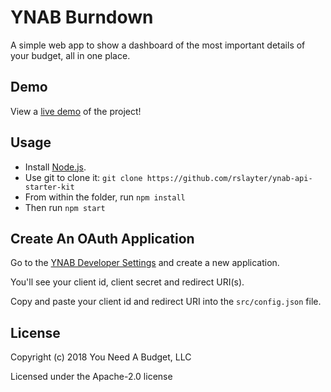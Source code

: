 # YNAB Burndown

A simple web app to show a dashboard of the most important details of your budget, all in one place.

## Demo

View a [live demo](https://rslayter.github.io/ynab-api-starter-kit/) of the project!

## Usage

* Install [Node.js](https://nodejs.org/).
* Use git to clone it: `git clone https://github.com/rslayter/ynab-api-starter-kit`
* From within the folder, run `npm install`
* Then run `npm start`

## Create An OAuth Application

Go to the [YNAB Developer Settings](https://app.youneedabudget.com/settings/developer)
and create a new application.

You'll see your client id, client secret and redirect URI(s).

Copy and paste your client id and redirect URI into the `src/config.json` file.

## License

Copyright (c) 2018 You Need A Budget, LLC

Licensed under the Apache-2.0 license
